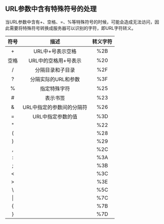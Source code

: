 ## URL参数中含有特殊符号的处理

当URL参数中含有+、空格、=、%等特殊符号的时候，可能会造成无法访问，因此需要将特殊符号转换成服务器可以识别的字符，即URL字符转义。

| 符号 |           描述            | 转义字符 |
| :--: | :-----------------------: | :------: |
|  +   |     URL中+号表示空格      |   %2B    |
| 空格 |   URL中的空格用+号表示    |   %20    |
|  /   |     分隔目录和子目录      |   %2F    |
|  ?   |    分隔实际的URL和参数    |   %3F    |
|  %   |       指定特殊字符        |   %25    |
|  #   |         表示书签          |   %23    |
|  &   | URL中指定的参数间的分隔符 |   %26    |
|  =   |     URL中指定参数的值     |   %3D    |
|  "   |                           |   %22    |
|  (   |                           |   %28    |
|  )   |                           |   %29    |
|  ,   |                           |   %2C    |
|  :   |                           |   %3A    |
|  ;   |                           |   %3B    |
|  <   |                           |   %3C    |
|  >   |                           |   %3E    |
|  \   |                           |   %5C    |
|  \|  |                           |   %7C    |
|  {   |                           |   %7B    |
|  }   |                           |   %7D    |


